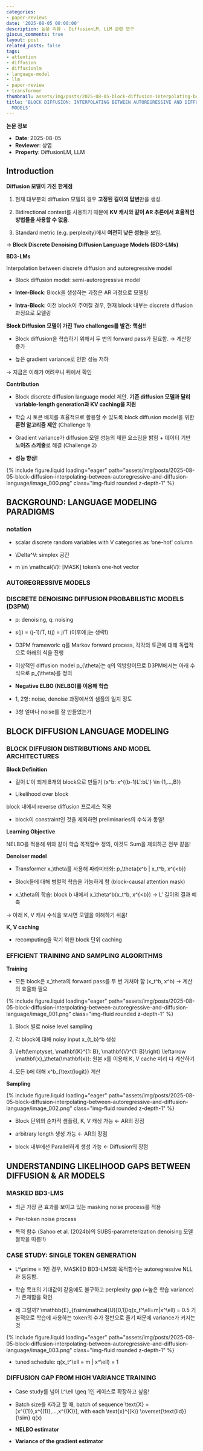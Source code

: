```yaml
---
categories:
- paper-reviews
date: '2025-08-05 00:00:00'
description: 논문 리뷰 - DiffusionLM, LLM 관련 연구
giscus_comments: true
layout: post
related_posts: false
tags:
- attention
- diffusion
- diffusionlm
- language-model
- llm
- paper-review
- transformer
thumbnail: assets/img/posts/2025-08-05-block-diffusion-interpolating-between-autoregressive-and-diffusion-language/thumbnail.jpg
title: 'BLOCK DIFFUSION: INTERPOLATING BETWEEN AUTOREGRESSIVE AND DIFFUSION LANGUAGE
  MODELS'
---
```


**논문 정보**
- **Date**: 2025-08-05
- **Reviewer**: 상엽
- **Property**: DiffusionLM, LLM

## Introduction

**Diffusion 모델이 가진 한계점**

1. 현재 대부분의 diffusion 모델의 경우 **고정된 길이의 답변**만을 생성.

1. Bidirectional context를 사용하기 때문에 **KV 캐시와 같이 AR 추론에서 효율적인 방법들을 사용할 수 없음**.

1. Standard metric (e.g. perplexity)에서 **여전히 낮은 성능**을 보임.

→ **Block Discrete Denoising Diffusion Language Models (BD3-LMs)**

**BD3-LMs**

Interpolation between discrete diffusion and autoregressive model

- Block diffusion model: semi-autoregressive model

- **Inter-Block**: Block을 생성하는 과정은 AR 과정으로 모델링

- **Intra-Block**: 이전 block이 주어질 경우, 현재 block 내부는 discrete diffusion 과정으로 모델링

**Block Diffusion 모델이 가진 Two challenges를 발견: 핵심!!**

- Block diffusion을 학습하기 위해서 두 번의 forward pass가 필요함. → 계산량 증가

- 높은 gradient variance로 인한 성능 저하

→ 지금은 이해가 어려우니 뒤에서 확인

**Contribution**

- Block discrete diffusion language model 제안. **기존 diffusion 모델과 달리 variable-length generation과 KV caching을 지원**

- 학습 시 토큰 배치를 효율적으로 활용할 수 있도록 block diffusion model을 위한 **훈련 알고리즘 제안** (Challenge 1)

- Gradient variance가 diffusion 모델 성능의 제한 요소임을 밝힘 + 데이터 기반 **노이즈 스케줄**로 해결 (Challenge 2)

- **성능 향상**!

{% include figure.liquid loading="eager" path="assets/img/posts/2025-08-05-block-diffusion-interpolating-between-autoregressive-and-diffusion-language/image_000.png" class="img-fluid rounded z-depth-1" %}

## BACKGROUND: LANGUAGE MODELING PARADIGMS

### **notation**

- scalar discrete random variables with V categories as ‘one-hot’ column

- \Delta^V: simplex 공간

- m \in \mathcal{V}: [MASK] token’s one-hot vector

### **AUTOREGRESSIVE MODELS**

### **DISCRETE DENOISING DIFFUSION PROBABILISTIC MODELS (D3PM)**

- p: denoising, q: noising

- s(j) = (j-1)/T, t(j) = j/T (이후에 j는 생략!)

- D3PM framework: q를 Markov forward process, 각각의 토큰에 대해 독립적으로 아래의 식을 진행

- 이상적인 diffusion model p_{\theta}는 q의 역방향이므로 D3PM에서는 아래 수식으로 p_{\theta}를 정의

- **Negative ELBO (NELBO)를 이용해 학습**

- 1, 2항: noise, denoise 과정에서의 샘플의 일치 정도

- 3항 얼마나 noise를 잘 만들었는가

## BLOCK DIFFUSION LANGUAGE MODELING

### BLOCK DIFFUSION DISTRIBUTIONS AND MODEL ARCHITECTURES

**Block Definition**

- 길이 L'이 되게 B개의 block으로 만들기 (x^b: x^{(b-1)L':bL'} \in \{1,...,B\})

- Likelihood over block

block 내에서 reverse diffusion 프로세스 적용

- block이 constraint인 것을 제외하면 preliminaries의 수식과 동일!

**Learning Objective**

NELBO를 적용해 위와 같이 학습 목적함수 정의, 이것도 Sum을 제외하곤 전부 같음!

**Denoiser model**

- Transformer x_\theta를 사용해 파라미터화: p_\theta(x^b | x_t^b, x^{<b})

- Block들에 대해 병렬적 학습을 가능하게 함 (block-causal attention mask)

- x_\theta의 학습: block b 내에서 x_\theta^b(x_t^b, x^{<b}) → L' 길이의 결과 예측

→ 아래 K, V 캐시 수식을 보시면 모델을 이해하기 쉬움!

**K, V caching**

- recomputing을 막기 위한 block 단위 caching

### EFFICIENT TRAINING AND SAMPLING ALGORITHMS

**Training**

- 모든 block은 x_\theta의 forward pass를 두 번 거쳐야 함 (x_t^b, x^b) → 계산의 효율화 필요

{% include figure.liquid loading="eager" path="assets/img/posts/2025-08-05-block-diffusion-interpolating-between-autoregressive-and-diffusion-language/image_001.png" class="img-fluid rounded z-depth-1" %}

1. Block 별로 noise level sampling

1. 각 block에 대해 noisy input x_{t_b}^b 생성

1. \left(\emptyset, \mathbf{K}^{1: B}, \mathbf{V}^{1: B}\right) \leftarrow \mathbf{x}_\theta(\mathbf{x}): 원본 x를 이용해 K, V cache 미리 다 계산하기

1. 모든 b에 대해 x^b_{\text{logit}} 계산

**Sampling**

{% include figure.liquid loading="eager" path="assets/img/posts/2025-08-05-block-diffusion-interpolating-between-autoregressive-and-diffusion-language/image_002.png" class="img-fluid rounded z-depth-1" %}

- Block 단위의 순차적 샘플링, K, V 캐싱 가능 ← AR의 장점

- arbitrary length 생성 가능 ← AR의 장점

- block 내부에선 Parallel하게 생성 가능 ← Diffusion의 장점

## UNDERSTANDING LIKELIHOOD GAPS BETWEEN DIFFUSION & AR MODELS

### MASKED BD3-LMS

- 최근 가장 큰 효과를 보이고 있는 masking noise process를 적용

- Per-token noise process 

- 목적 함수 (Sahoo et al. (2024b)의 SUBS-parameterization denoising 모델 철학을 따름!!)

### CASE STUDY: SINGLE TOKEN GENERATION

- L^\prime = 1인 경우, MASKED BD3-LMS의 목적함수는 autoregressive NLL과 동등함.

- 학습 목표의 기대값이 같음에도 불구하고 perplexity gap (=높은 학습 variance)가 존재함을 확인

- 왜 그럴까?  \mathbb{E}_{t\sim\mathcal{U}[0,1]}q(x_t^\ell=m|x^\ell) = 0.5 기본적으로 학습에 사용하는 token의 수가 절반으로 줄기 때문에 variance가 커지는 것

{% include figure.liquid loading="eager" path="assets/img/posts/2025-08-05-block-diffusion-interpolating-between-autoregressive-and-diffusion-language/image_003.png" class="img-fluid rounded z-depth-1" %}

- tuned schedule: q(x_t^\ell = m | x^\ell) = 1

### DIFFUSION GAP FROM HIGH VARIANCE TRAINING

- Case study를 넘어 L^\ell \geq 1인 케이스로 확장하고 싶음!

- Batch size를 K라고 할 때, batch of sequence \text{X} = [x^{(1)},x^{(1)},...,x^{(K)}], with each \text{x}^{(k)} \overset{\text{iid}}{\sim} q(x)

- **NELBO estimator**

- **Variance of the gradient estimator**
